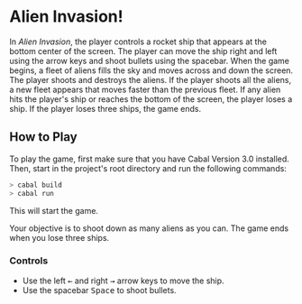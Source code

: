 # Alien Invasion!

In *Alien Invasion*, the player controls a rocket ship that appears at the bottom center of the screen. The player can move the ship right and left using the arrow keys and shoot bullets using the spacebar. When the game begins, a fleet of aliens fills the sky and moves across and down the screen. The player shoots and destroys the aliens. If the player shoots all the aliens, a new fleet appears that moves faster than the previous fleet. If any alien hits the player's ship or reaches the bottom of the screen, the player loses a ship. If the player loses three ships, the game ends.

## How to Play

To play the game, first make sure that you have Cabal Version 3.0 installed. Then, start in the project's root directory and run the following commands:

```bash
> cabal build
> cabal run
```

This will start the game.

Your objective is to shoot down as many aliens as you can. The game ends when you lose three ships.

### Controls

- Use the left <kbd>&#8592;</kbd> and right <kbd>&#8594;</kbd> arrow keys to move the ship.
- Use the spacebar <kbd>Space</kbd> to shoot bullets.
